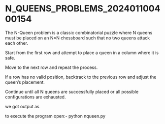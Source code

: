 # N_QUEENS_PROBLEMS_202401100400154

The N-Queen problem is a classic combinatorial puzzle where N queens must be placed on an N×N chessboard such that no two queens attack each other. 

Start from the first row and attempt to place a queen in a column where it is safe.

Move to the next row and repeat the process.

If a row has no valid position, backtrack to the previous row and adjust the queen’s placement.

Continue until all N queens are successfully placed or all possible configurations are exhausted.

we got output as 

to execute the program open:- python nqueen.py
